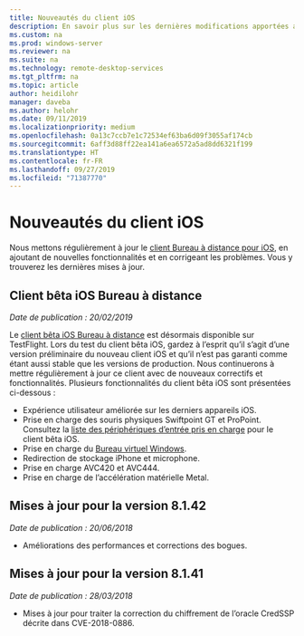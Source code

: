 ```yaml
---
title: Nouveautés du client iOS
description: En savoir plus sur les dernières modifications apportées au client Bureau à distance pour iOS
ms.custom: na
ms.prod: windows-server
ms.reviewer: na
ms.suite: na
ms.technology: remote-desktop-services
ms.tgt_pltfrm: na
ms.topic: article
author: heidilohr
manager: daveba
ms.author: helohr
ms.date: 09/11/2019
ms.localizationpriority: medium
ms.openlocfilehash: 0a13c7ccb7e1c72534ef63ba6d09f3055af174cb
ms.sourcegitcommit: 6aff3d88ff22ea141a6ea6572a5ad8dd6321f199
ms.translationtype: HT
ms.contentlocale: fr-FR
ms.lasthandoff: 09/27/2019
ms.locfileid: "71387770"
---
```

# <a name="whats-new-in-the-ios-client"></a>Nouveautés du client iOS

Nous mettons régulièrement à jour le [client Bureau à distance pour iOS](remote-desktop-ios.md), en ajoutant de nouvelles fonctionnalités et en corrigeant les problèmes. Vous y trouverez les dernières mises à jour.

## <a name="remote-desktop-ios-beta-client"></a>Client bêta iOS Bureau à distance

*Date de publication : 20/02/2019*

Le [client bêta iOS Bureau à distance](remote-desktop-ios.md#download-the-remote-desktop-ios-beta-client-from-apple-testflight) est désormais disponible sur TestFlight. Lors du test du client bêta iOS, gardez à l’esprit qu’il s’agit d’une version préliminaire du nouveau client iOS et qu’il n’est pas garanti comme étant aussi stable que les versions de production. Nous continuerons à mettre régulièrement à jour ce client avec de nouveaux correctifs et fonctionnalités. Plusieurs fonctionnalités du client bêta iOS sont présentées ci-dessous :

- Expérience utilisateur améliorée sur les derniers appareils iOS.
- Prise en charge des souris physiques Swiftpoint GT et ProPoint. Consultez la [liste des périphériques d’entrée pris en charge](remote-desktop-ios.md#supported-input-devices) pour le client bêta iOS.
- Prise en charge du [Bureau virtuel Windows](https://aka.ms/wvd).
- Redirection de stockage iPhone et microphone.
- Prise en charge AVC420 et AVC444.
- Prise en charge de l’accélération matérielle Metal.

## <a name="updates-for-version-8142"></a>Mises à jour pour la version 8.1.42

*Date de publication : 20/06/2018*

- Améliorations des performances et corrections des bogues.

## <a name="updates-for-version-8141"></a>Mises à jour pour la version 8.1.41

*Date de publication : 28/03/2018*

- Mises à jour pour traiter la correction du chiffrement de l’oracle CredSSP décrite dans CVE-2018-0886.
